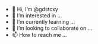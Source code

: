 - 👋 Hi, I’m @gdstcxy
- 👀 I’m interested in ...
- 🌱 I’m currently learning ...
- 💞️ I’m looking to collaborate on ...
- 📫 How to reach me ...

<!---
gdstcxy/gdstcxy is a ✨ special ✨ repository because its `README.md` (this file) appears on your GitHub profile.
You can click the Preview link to take a look at your changes.
--->
